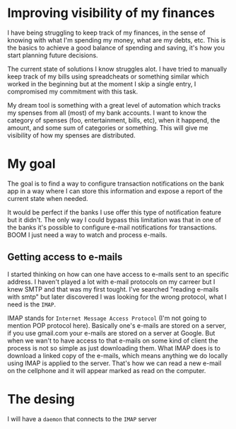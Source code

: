 
# Improving visibility of my finances

I have being struggling to keep track of my finances, in the sense of knowing with what I'm spending my money,
what are my debts, etc. This is the basics to achieve a good balance of spending and saving, it's how you start
planning future decisions.

The current state of solutions I know struggles alot. I have tried to manually keep track of my bills using spreadcheats or something similar which worked in the beginning but at the moment I skip a single entry, I compromised my commitment with this task.

My dream tool is something with a great level of automation which tracks my spenses from all (most) of my bank accounts. I want to know the category of spenses (foo, entertainment, bills, etc), when it happend, the amount, and some sum of categories or something. This will give me visibility of how my spenses are distributed.

# My goal

The goal is to find a way to configure transaction notifications on the bank app in a way where I can store this information and expose a report of the current state when needed.

It would be perfect if the banks I use offer this type of notification feature but it didn't. The only way I could bypass this limitation was that in one of the banks it's possible to configure e-mail notifications for transactions. BOOM I just need a way to watch and process e-mails.

## Getting access to e-mails

I started thinking on how can one have access to e-mails sent to an specific address. I haven't played a lot with e-mail protocols on my carreer but I knew SMTP and that was my first tought. I've searched "reading e-mails with smtp" but later discovered I was looking for the wrong protocol, what I need is the `IMAP`.

IMAP stands for `Internet Message Access Protocol` (I'm not going to mention POP protocol here). Basically one's e-mails are stored on a server, if you use gmail.com your e-mails are stored on a server at Google. But when we wan't to have access to that e-mails on some kind of client the process is not so simple as just downloading them. What IMAP does is to download a linked copy of the e-mails, which means anything we do locally using IMAP is applied to the server. That's how we can read a new e-mail on the cellphone and it will appear marked as read on the computer.

# The desing

I will have a `daemon` that connects to the `IMAP` server 

